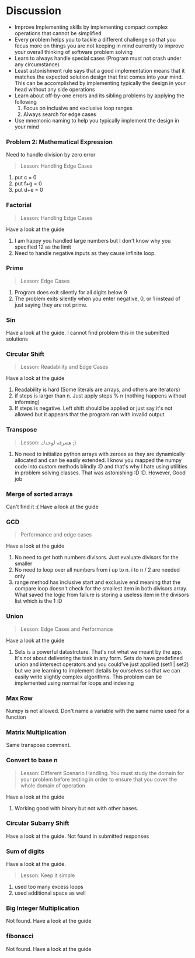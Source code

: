 # Discussion
- Improve Implementing skills by implementing compact complex operations that cannot be simplified
- Every problem helps you to tackle a different challenge so that you focus more on things you are not keeping in mind currently to improve your overall thinking of software problem solving
- Learn to always handle special cases (Program must not crash under any circumstance)
- Least astonishment rule says that a good implementation means that it matches the expected solution design that first comes into your mind. This can be accomplished by implementing typically the design in your head without any side operations
- Learn about off-by-one errors and its sibling problems by applying the following
  1. Focus on inclusive and exclusive loop ranges
  2. Always search for edge cases
- Use mnemonic naming to help you typically implement the design in your mind

### Problem 2: Mathematical Expression
Need to handle division by zero error
> Lesson: Handling Edge Cases
1. put c = 0
2. put f+g = 0
3. put d+e = 0


### Factorial
> Lesson: Handling Edge Cases

Have a look at the guide
1. I am happy you handled large numbers but I don't know why you specified 12 as the limit 
2. Need to handle negative inputs as they cause infinite loop.

### Prime
> Lesson: Edge Cases
1. Program does exit silently for all digits below 9
2. The problem exits silently when you enter negative, 0, or 1 instead of just saying they are not prime.

### Sin
Have a look at the guide. I cannot find problem this in the submitted solutions

### Circular Shift
> Lesson: Readability and Edge Cases

Have a look at the guide
1. Readability is hard (Some literals are arrays, and others are iterators)
2. if steps is larger than n. Just apply steps % n (nothing happens without informing)
3. If steps is negative. Left shift should be applied or just say it's not allowed but it appears that the program ran with invalid output

### Transpose
> Lesson: هتعرفه لوحدك ;)

1. No need to initialize python arrays with zeroes as they are dynamically allocated and can be easily extended. I know you mapped the numpy code into custom methods blindly :D and that's why I hate using utilities in problem solving classes. That was astonishing :D :D. However, Good job

### Merge of sorted arrays
Can't find it :(
Have a look at the guide

### GCD
> Performance and edge cases

Have a look at the guide
1. No need to get both numbers divisors. Just evaluate divisors for the smaller
2. No need to loop over all numbers from i up to n. i to n / 2 are needed only
3. range method has inclusive start and exclusive end meaning that the compare loop doesn't check for the smallest item in both divisors array. What saved the logic from failure is storing a useless item in the divisors list which is the 1 :D 

### Union
> Lesson: Edge Cases and Performance

Have a look at the guide
1. Sets is a powerful datastrcture. That's not what we meant by the app. It's not about delivering the task in any form. Sets do have predefined union and intersect operators and you could've just appliied (set1 | set2) but we are learning to implement details by ourselves so that we can easily write slightly complex algorithms. This problem can be implemented using normal for loops and indexing

### Max Row
Numpy is not allowed. Don't name a variable with the same name used for a function

### Matrix Multiplication
Same transpose comment.

### Convert to base n
> Lesson: Different Scenario Handling. You must study the domain for your problem before testing in order to ensure that you cover the whole domain of operation

Have a look at the guide
1. Working good with binary but not with other bases. 

### Circular Subarry Shift
Have a look at the guide. Not found in submitted responses

### Sum of digits
Have a look at the guide.
> Lesson: Keep it simple
1. used too many excess loops
2. used additional space as well

### Big Integer Multiplication
Not found. Have a look at the guide

### fibonacci
Not found. Have a look at the guide